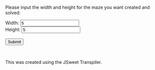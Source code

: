 <p>
Please input the width and height for the maze you want created and solved:
</p>

<!--Grab maze width and height from user-->
Width: <input type="text" name="width" value="5" id="width">
<br>
Height: <input type="text" name="height" value="5" id="height">
<br>
<br>
<input id="submitButton" type="submit" value="Submit" onclick="createMaze()">
<br>
<br>
<pre id="target"></pre>

<p>
This was created using the JSweet Transpiler.
</p>

<script type="text/javascript" src="/target/js/Maze.js"></script>
<script>
	function createMaze() {
        	var width = parseInt(document.getElementById("width").value);
        	var height = parseInt(document.getElementById("height").value);
        	var maze = new Maze(width, height, false);
       	 	var mazeAsString = maze.getGeneratedMazeAsString();
        	document.getElementById("target").innerHTML = mazeAsString;
	}
</script>


